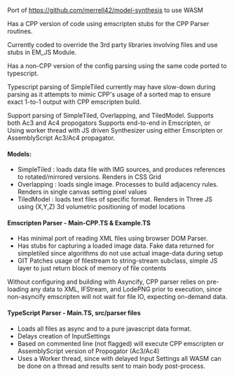 
  
Port of https://github.com/merrell42/model-synthesis to use WASM

Has a CPP version of code using emscripten stubs for the CPP Parser routines.

Currently coded to override the 3rd party libraries involving files and use stubs in EM_JS Module.

Has a non-CPP version of the config parsing using the same code ported to typescript.

Typescript parsing of SimpleTiled currently may have slow-down during parsing as it attempts to mimic CPP's usage of a sorted map to ensure exact 1-to-1 output with CPP emscripten build.

Support parsing of SimpleTiled, Overlapping, and TiledModel.
Supports both Ac3 and Ac4 propogators
Supports end-to-end in Emscripten, or Using worker thread with JS driven Synthesizer using either Emscripten or AssemblyScript Ac3/Ac4 propagator.
 
 
#### Models:
- SimpleTiled : loads data file with IMG sources, and produces references to rotated/mirrored versions. Renders in CSS Grid
- Overlapping : loads single image. Processes to build adjacency rules. Renders in single canvas setting pixel values
- TiledModel : loads text files of specific format. Renders in Three JS using (X,Y,Z) 3d volumetric positioning of model locations

#### Emscripten Parser - Main-CPP.TS & Example.TS
- Has minimal port of reading XML files using browser DOM Parser.
- Has stubs for capturing a loaded image data. Fake data returned for simpletiled since algorithms do not use actual image-data during setup
- GIT Patches usage of filestream to string-stream subclass, simple JS layer to just return block of memory of file contents
  
Without configuring and building with Asyncify, CPP parser relies on pre-loading any data to XML, IFStream, and LodePNG prior to execution, since non-asyncify emscripten will not wait for file IO, expecting on-demand data.

#### TypeScript Parser - Main.TS, src/parser files
- Loads all files as async and to a pure javascript data format.
- Delays creation of InputSettings
- Based on commented line (not flagged) will execute CPP emscripten or AssemblyScript version of Propogator (Ac3/Ac4)
- Uses a Worker thread, since with delayed Input Settings all WASM can be done on a thread and results sent to main body post-process.
